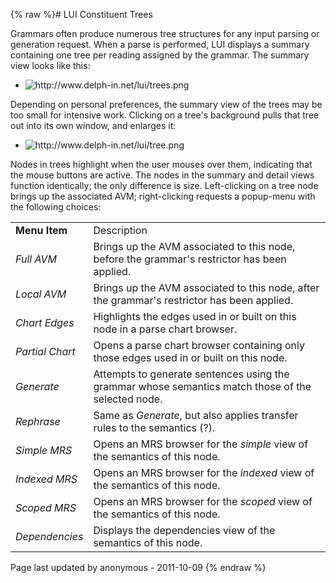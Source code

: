 {% raw %}# LUI Constituent Trees

Grammars often produce numerous tree structures for any input parsing or
generation request. When a parse is performed, LUI displays a summary
containing one tree per reading assigned by the grammar. The summary
view looks like this:

- <img src="http://www.delph-in.net/lui/trees.png" title="http://www.delph-in.net/lui/trees.png" class="external_image" alt="http://www.delph-in.net/lui/trees.png" />


Depending on personal preferences, the summary view of the trees may be
too small for intensive work. Clicking on a tree's background pulls that
tree out into its own window, and enlarges it:

- <img src="http://www.delph-in.net/lui/tree.png" title="http://www.delph-in.net/lui/tree.png" class="external_image" alt="http://www.delph-in.net/lui/tree.png" />


Nodes in trees highlight when the user mouses over them, indicating that
the mouse buttons are active. The nodes in the summary and detail views
function identically; the only difference is size. Left-clicking on a
tree node brings up the associated AVM; right-clicking requests a
popup-menu with the following choices:

|                 |                                                                                                    |
|-----------------|----------------------------------------------------------------------------------------------------|
| **Menu Item**   | Description                                                                                        |
| *Full AVM*      | Brings up the AVM associated to this node, before the grammar's restrictor has been applied.       |
| *Local AVM*     | Brings up the AVM associated to this node, after the grammar's restrictor has been applied.        |
| *Chart Edges*   | Highlights the edges used in or built on this node in a parse chart browser.                       |
| *Partial Chart* | Opens a parse chart browser containing only those edges used in or built on this node.             |
| *Generate*      | Attempts to generate sentences using the grammar whose semantics match those of the selected node. |
| *Rephrase*      | Same as *Generate*, but also applies transfer rules to the semantics (?).                          |
| *Simple MRS*    | Opens an MRS browser for the *simple* view of the semantics of this node.                          |
| *Indexed MRS*   | Opens an MRS browser for the *indexed* view of the semantics of this node.                         |
| *Scoped MRS*    | Opens an MRS browser for the *scoped* view of the semantics of this node.                          |
| *Dependencies*  | Displays the dependencies view of the semantics of this node.                                      |

Page last updated by anonymous - 2011-10-09
{% endraw %}
